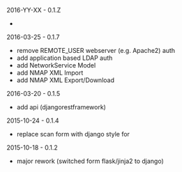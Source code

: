 2016-YY-XX - 0.1.Z

*

2016-03-25 - 0.1.7

* remove REMOTE_USER webserver (e.g. Apache2) auth
* add application based LDAP auth
* add NetworkService Model
* add NMAP XML Import
* add NMAP XML Export/Download

2016-03-20 - 0.1.5

* add api (djangorestframework)

2015-10-24 - 0.1.4

* replace scan form with django style for

2015-10-18 - 0.1.2

* major rework (switched form flask/jinja2 to django)
